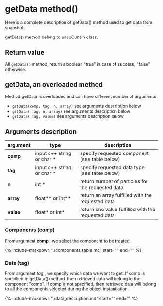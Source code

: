 # getData method()

Here is a complete description of getData() method used to get data from snapshot.

getData()  method belong to uns::Cunsin class.

## Return value

All `getData()` method, return a boolean "true" in case of success, "false" otherwise.

## getData, an overloaded method

Method getData is overloaded and can have different number of arguments

- `getData(comp, tag, n, array)` see arguments description below
- `getData( tag, n, array)` see arguments description below
- `getData( tag, value)` see arguments description below

## Arguments description

| argument    | type  | description |
| --- | --- | ---|
| **comp** | input c++ string or char * | specify requested component (see table below) |
| **tag** | input c++ string or char * | specify requested data type (see table below) |
| **n** | int * |return number of particles for the requested data |
| **array** | float** or int** | return an array fulfilled with the requested data |
| **value** | float* or int* | return one value fulfilled with the requested data |

### Components (comp)

From argument **comp** , we select the component to be treated.

{%
    include-markdown "./components_table.md"
    start="<!--intro-start-->"
    end="<!--intro-end-->"
%}

### Data (tag)

From argument *tag* , we specify which data we want to get. If comp is specified in getData() method, then retrieved data  will belong to the component "comp". If comp is not specified, then retrieved data will  belong to all the components selected during the object instantiation. 

{%
    include-markdown "./data_description.md"
    start="<!--intro-start-->"
    end="<!--intro-end-->"
%}